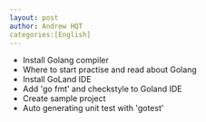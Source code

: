```yaml
---
layout: post
author: Andrew HQT
categories:[English]
---
```

* Install Golang compiler 
* Where to start practise and read about Golang
* Install GoLand IDE 
* Add 'go fmt' and checkstyle to Goland IDE
* Create sample project 
* Auto generating unit test with 'gotest'
